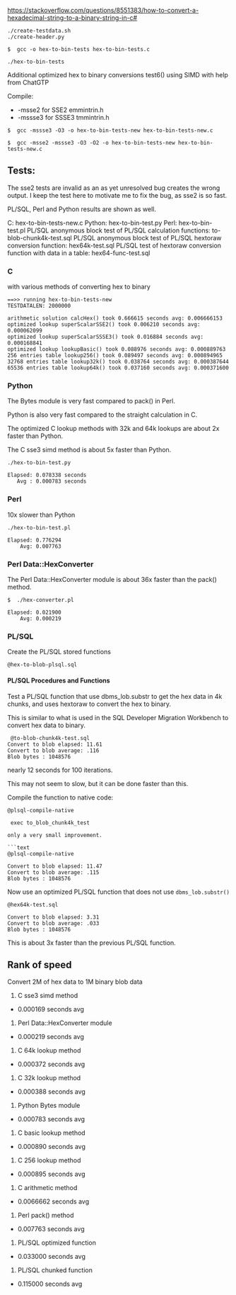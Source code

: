 

https://stackoverflow.com/questions/8551383/how-to-convert-a-hexadecimal-string-to-a-binary-string-in-c#

```
./create-testdata.sh
./create-header.py

$  gcc -o hex-to-bin-tests hex-to-bin-tests.c

./hex-to-bin-tests

```

Additional optimized hex to binary conversions test6() using SIMD with help from ChatGTP

Compile:

* -msse2 for SSE2 emmintrin.h
* -mssse3 for SSSE3 tmmintrin.h

```text
$  gcc -mssse3 -O3 -o hex-to-bin-tests-new hex-to-bin-tests-new.c

$  gcc -msse2 -mssse3 -O3 -O2 -o hex-to-bin-tests-new hex-to-bin-tests-new.c
```

## Tests:

The sse2 tests are invalid as an as yet unresolved bug creates the wrong output.
I keep the test here to motivate me to fix the bug, as sse2 is so fast.

PL/SQL, Perl and Python results are shown as well.

C: hex-to-bin-tests-new.c
Python: hex-to-bin-test.py
Perl: hex-to-bin-test.pl
PL/SQL anonymous block test of PL/SQL calculation functions: to-blob-chunk4k-test.sql
PL/SQL anonymous block test of PL/SQL hextoraw conversion function: hex64k-test.sql
PL/SQL test of hextoraw conversion function with data in a table: hex64-func-test.sql

### C

with various methods of converting hex to binary

```text
==>> running hex-to-bin-tests-new
TESTDATALEN: 2000000

arithmetic solution calcHex() took 0.666615 seconds avg: 0.006666153
optimized lookup superScalarSSE2() took 0.006210 seconds avg: 0.000062099
optimized lookup superScalarSSSE3() took 0.016884 seconds avg: 0.000168841
optimized lookup lookupBasic() took 0.088976 seconds avg: 0.000889763
256 entries table lookup256() took 0.089497 seconds avg: 0.000894965
32768 entries table lookup32k() took 0.038764 seconds avg: 0.000387644
65536 entries table lookup64k() took 0.037160 seconds avg: 0.000371600

```

### Python

The Bytes module is very fast compared to pack() in Perl.

Python is also very fast compared to the straight calculation in C.

The optimized C lookup methods with 32k and 64k lookups are about 2x faster than Python.

The C sse3 simd method is about 5x faster than Python.

```text
./hex-to-bin-test.py

Elapsed: 0.078338 seconds
   Avg : 0.000783 seconds
```

### Perl

10x slower than Python

```text
./hex-to-bin-test.pl

Elapsed: 0.776294
    Avg: 0.007763
```

### Perl Data::HexConverter 

The Perl Data::HexConverter module is about 36x faster than the pack() method.

```text
$  ./hex-converter.pl

Elapsed: 0.021900
    Avg: 0.000219
```

### PL/SQL

Create the PL/SQL stored functions

```text
@hex-to-blob-plsql.sql
```

#### PL/SQL Procedures and Functions

Test a PL/SQL function that use dbms_lob.substr to get the hex data in 4k chunks, and uses hextoraw to convert the hex to binary.

This is similar to what is used in the SQL Developer Migration Workbench to convert hex data to binary.

```text
 @to-blob-chunk4k-test.sql
Convert to blob elapsed: 11.61
Convert to blob average: .116
Blob bytes : 1048576
```
nearly 12 seconds for 100 iterations.

This may not seem to slow, but it can be done faster than this.

Compile the function to native code:

```text
@plsql-compile-native
```

```text
 exec to_blob_chunk4k_test

only a very small improvement.

```text
@plsql-compile-native

Convert to blob elapsed: 11.47
Convert to blob average: .115
Blob bytes : 1048576

```

Now use an optimized PL/SQL function that does not use `dbms_lob.substr()`

```text
@hex64k-test.sql

Convert to blob elapsed: 3.31
Convert to blob average: .033
Blob bytes : 1048576
```
This is about 3x faster than the previous PL/SQL function.

## Rank of speed

Convert 2M of hex data to 1M binary blob data

1. C sse3 simd method
  - 0.000169 seconds avg
1. Perl Data::HexConverter module
  - 0.000219 seconds avg
1. C 64k lookup method
  - 0.000372 seconds avg
1. C 32k lookup method
  - 0.000388 seconds avg
1. Python Bytes module
  - 0.000783 seconds avg
1. C basic lookup method
  - 0.000890 seconds avg
1. C 256 lookup method
  - 0.000895 seconds avg
1. C arithmetic method
  - 0.0066662 seconds avg
1. Perl pack() method
  - 0.007763 seconds avg
1. PL/SQL optimized function
  - 0.033000 seconds avg
1. PL/SQL chunked function
  - 0.115000 seconds avg


